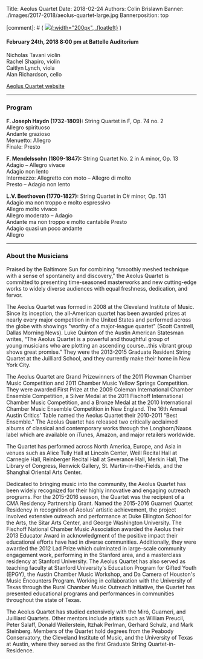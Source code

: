 Title: Aeolus Quartet
Date: 2018-02-24
Authors: Colin Brislawn
Banner: ./images/2017-2018/aeolus-quartet-large.jpg
Bannerposition: top

[comment]: # ( [![ ]({filename}/images/2017-2018/aeolus-quartet-400.jpg){:width="200px", .floatleft}]({filename}./AeolusQuartet.md) )


#### February 24th, 2018 8:00 pm at Battelle Auditorium

Nicholas Tavani violin <br>
Rachel Shapiro, violin <br>
Caitlyn Lynch, viola <br>
Alan Richardson, cello


[Aeolus Quartet website](http://aeolusquartet.com/)


---

### Program

**F. Joseph Haydn (1732-1809):** String Quartet in F, Op. 74 no. 2 <br>
Allegro spirituoso  <br>
Andante grazioso  <br>
Menuetto: Allegro  <br>
Finale: Presto

**F. Mendelssohn (1809-1847):** String Quartet No. 2 in A minor, Op. 13	 <br>
Adagio – Allegro vivace <br>
Adagio non lento <br>
Intermezzo: Allegretto con moto – Allegro di molto <br>
Presto – Adagio non lento

**L.V. Beethoven (1770-1827):** String Quartet in C# minor, Op. 131 <br>
Adagio ma non troppo e molto espressivo <br>
Allegro molto vivace <br>
Allegro moderato – Adagio <br>
Andante ma non troppo e molto cantabile Presto <br>
Adagio quasi un poco andante <br>
Allegro 



---

### About the Musicians

Praised by the Baltimore Sun for combining “smoothly meshed technique with a sense of spontaneity and discovery,” the Aeolus Quartet is committed to presenting time-seasoned masterworks and new cutting-edge works to widely diverse audiences with equal freshness, dedication, and fervor.

The Aeolus Quartet was formed in 2008 at the Cleveland Institute of Music. Since its inception, the all-American quartet has been awarded prizes at nearly every major competition in the United States and performed across the globe with showings "worthy of a major-league quartet" (Scott Cantrell, Dallas Morning News). Luke Quinton of the Austin American Statesman writes, “The Aeolus Quartet is a powerful and thoughtful group of young musicians who are plotting an ascending course…this vibrant group shows great promise.” They were the 2013-2015 Graduate Resident String Quartet at the Juilliard School, and they currently make their home in New York City.

The Aeolus Quartet are Grand Prizewinners of the 2011 Plowman Chamber Music Competition and 2011 Chamber Music Yellow Springs Competition. They were awarded First Prize at the 2009 Coleman International Chamber Ensemble Competition, a Silver Medal at the 2011 Fischoff International Chamber Music Competition, and a Bronze Medal at the 2010 International Chamber Music Ensemble Competition in New England. The 16th Annual Austin Critics' Table named the Aeolus Quartet their 2010-2011 "Best Ensemble." The Aeolus Quartet has released two critically acclaimed albums of classical and contemporary works through the Longhorn/Naxos label which are available on iTunes, Amazon, and major retailers worldwide.

The Quartet has performed across North America, Europe, and Asia in venues such as Alice Tully Hall at Lincoln Center, Weill Recital Hall at Carnegie Hall, Reinberger Recital Hall at Severance Hall, Merkin Hall, The Library of Congress, Renwick Gallery, St. Martin-in-the-Fields, and the Shanghai Oriental Arts Center.

Dedicated to bringing music into the community, the Aeolus Quartet has been widely recognized for their highly innovative and engaging outreach programs. For the 2015-2016 season, the Quartet was the recipient of a CMA Residency Partnership Grant. Named the 2015-2016 Guarneri Quartet Residency in recognition of Aeolus' artistic achievement, the project involved extensive outreach and performance at Duke Ellington School for the Arts, the Sitar Arts Center, and George Washington University. The Fischoff National Chamber Music Association awarded the Aeolus their 2013 Educator Award in acknowledgment of the positive impact their educational efforts have had in diverse communities. Additionally, they were awarded the 2012 Lad Prize which culminated in large-scale community engagement work, performing in the Stanford area, and a masterclass residency at Stanford University. The Aeolus Quartet has also served as teaching faculty at Stanford University's Education Program for Gifted Youth (EPGY), the Austin Chamber Music Workshop, and Da Camera of Houston's Music Encounters Program. Working in collaboration with the University of Texas through the Rural Chamber Music Outreach Initiative, the Quartet has presented educational programs and performances in communities throughout the state of Texas.

The Aeolus Quartet has studied extensively with the Miró, Guarneri, and Juilliard Quartets. Other mentors include artists such as William Preucil, Peter Salaff, Donald Weilerstein, Itzhak Perlman, Gerhard Schulz, and Mark Steinberg. Members of the Quartet hold degrees from the Peabody Conservatory, the Cleveland Institute of Music, and the University of Texas at Austin, where they served as the first Graduate String Quartet-in-Residence.
